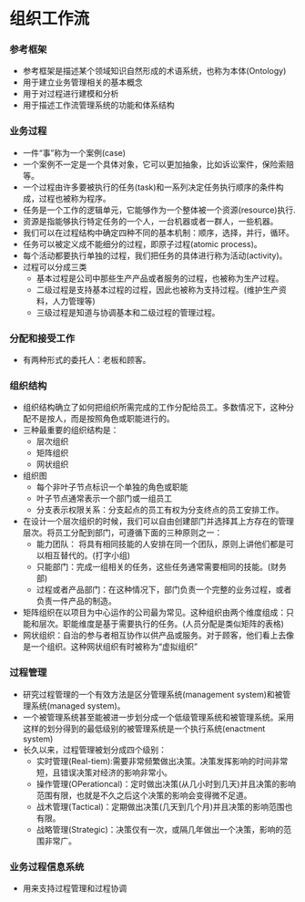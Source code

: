 # 组织工作流
    
### 参考框架
- 参考框架是描述某个领域知识自然形成的术语系统，也称为本体(Ontology)
- 用于建立业务管理相关的基本概念
- 用于对过程进行建模和分析
- 用于描述工作流管理系统的功能和体系结构

### 业务过程
- 一件“事”称为一个案例(case)
- 一个案例不一定是一个具体对象，它可以更加抽象，比如诉讼案件，保险索赔等。
- 一个过程由许多要被执行的任务(task)和一系列决定任务执行顺序的条件构成，过程也被称为程序。
- 任务是一个工作的逻辑单元，它能够作为一个整体被一个资源(resource)执行.
- 资源是指能够执行特定任务的一个人，一台机器或者一群人，一些机器。
- 我们可以在过程结构中确定四种不同的基本机制：顺序，选择，并行，循环。
- 任务可以被定义成不能细分的过程，即原子过程(atomic process)。
- 每个活动都要执行单独的过程，我们把任务的具体进行称为活动(activity)。
- 过程可以分成三类
    + 基本过程是公司中那些生产产品或者服务的过程，也被称为生产过程。
    + 二级过程是支持基本过程的过程，因此也被称为支持过程。(维护生产资料，人力管理等)
    + 三级过程是知道与协调基本和二级过程的管理过程。

### 分配和接受工作
- 有两种形式的委托人：老板和顾客。

### 组织结构
- 组织结构确立了如何把组织所需完成的工作分配给员工。多数情况下，这种分配不是按人，而是按照角色或职能进行的。
- 三种最重要的组织结构是：
    + 层次组织
    + 矩阵组织
    + 网状组织
- 组织图
    + 每个非叶子节点标识一个单独的角色或职能
    + 叶子节点通常表示一个部门或一组员工
    + 分支表示权限关系：分支起点的员工有权为分支终点的员工安排工作。
- 在设计一个层次组织的时候，我们可以自由创建部门并选择其上方存在的管理层次。将员工分配到部门，可遵循下面的三种原则之一：
    + 能力团队： 将具有相同技能的人安排在同一个团队，原则上讲他们都是可以相互替代的。(打字小组)
    + 只能部门：完成一组相关的任务，这些任务通常需要相同的技能。(财务部)
    + 过程或者产品部门：在这种情况下，部门负责一个完整的业务过程，或者负责一件产品的制造。
- 矩阵组织在以项目为中心运作的公司最为常见。这种组织由两个维度组成：只能和层次。职能维度是基于需要执行的任务。(人员分配是类似矩阵的表格)
- 网状组织：自治的参与者相互协作以供产品或服务。对于顾客，他们看上去像是一个组织。这种网状组织有时被称为“虚拟组织”

### 过程管理
- 研究过程管理的一个有效方法是区分管理系统(management system)和被管理系统(managed system)。
- 一个被管理系统甚至能被进一步划分成一个低级管理系统和被管理系统。采用这样的划分得到的最低级别的被管理系统是一个执行系统(enactment system)
- 长久以来，过程管理被划分成四个级别：
    + 实时管理(Real-tiem):需要非常频繁做出决策。决策发挥影响的时间非常短，且错误决策对经济的影响非常小。
    + 操作管理(OPerationcal)：定时做出决策(从几小时到几天)并且决策的影响范围有限，也就是不久之后这个决策的影响会变得微不足道。
    + 战术管理(Tactical)：定期做出决策(几天到几个月)并且决策的影响范围也有限。
    + 战略管理(Strategic)：决策仅有一次，或隔几年做出一个决策，影响的范围非常广。

### 业务过程信息系统
- 用来支持过程管理和过程协调